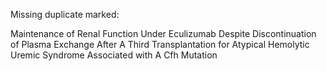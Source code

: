 

Missing duplicate marked:

Maintenance of Renal Function Under Eculizumab Despite Discontinuation of Plasma Exchange After A Third Transplantation for Atypical Hemolytic Uremic Syndrome Associated with A Cfh Mutation